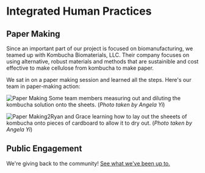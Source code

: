 # Integrated Human Practices

## Paper Making

Since an important part of our project is focused on biomanufacturing, we teamed up with Kombucha Biomaterials, LLC. Their company focuses on using alternative, robust materials and methods that are sustainible and cost effective to make cellulose from kombucha to make paper. 

We sat in on a paper making session and learned all the steps. Here's our team in paper-making action: 

![Paper Making](/images/HumanPractices/papermaking.jpg)
Some team members measuring out and diluting the kombucha solution onto the sheets. (_Photo taken by Angela Yi_)

![Paper Making2](/images/HumanPractices/papermaking2.jpg)Ryan and Grace learning how to lay out the sheeets of kombucha onto pieces of cardboard to allow it to dry out. (_Photo taken by Angela Yi_)

## Public Engagement

We're giving back to the community! [See what we've been up to.](/Public_Engagement.html)